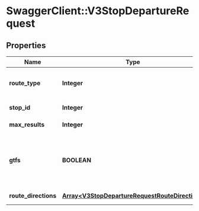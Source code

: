 # SwaggerClient::V3StopDepartureRequest

## Properties
Name | Type | Description | Notes
------------ | ------------- | ------------- | -------------
**route_type** | **Integer** | Number identifying transport mode; values returned via RouteTypes API | [optional] 
**stop_id** | **Integer** | Identifier of stop; values returned by Stops API | [optional] 
**max_results** | **Integer** | Maximum number of results returned | [optional] 
**gtfs** | **BOOLEAN** | Indicates that stop_id parameter will accept \&quot;GTFS stop_id\&quot; data and route_directions[x].route_id parameters will accept route_gtfs_id data | [optional] 
**route_directions** | [**Array&lt;V3StopDepartureRequestRouteDirection&gt;**](V3StopDepartureRequestRouteDirection.md) | The route directions to find departures for at this stop. | 

